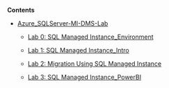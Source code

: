 **Contents**

<!-- TOC -->

- [Azure_SQLServer-MI-DMS-Lab](#hands-on-lab-step-by-step)

    - [Lab 0: SQL Managed Instance_Environment](https://github.com/SpektraSystems/Azure-SQLServer-MI-DMS-Lab/blob/master/cie-sqlmi-shared/Lab_0_%20SQL%20Managed%20Instance_Environment.pdf)

    - [Lab 1: SQL Managed Instance_Intro](https://github.com/SpektraSystems/Azure-SQLServer-MI-DMS-Lab/blob/master/cie-sqlmi-shared/Lab_1_%20SQL%20Managed%20Instance_Intro.pdf)

    - [Lab 2: Migration Using SQL Managed Instance](https://github.com/SpektraSystems/Azure-SQLServer-MI-DMS-Lab/blob/master/cie-sqlmi-shared/Lab_2_Migration%20Using%20SQL%20Managed%20Instance.pdf)

    - [Lab 3: SQL Managed Instance_PowerBI](https://github.com/SpektraSystems/Azure-SQLServer-MI-DMS-Lab/blob/master/cie-sqlmi-shared/Lab3_%20SQL%20Managed%20Instance_PowerBI.pdf)


<!-- /TOC -->
